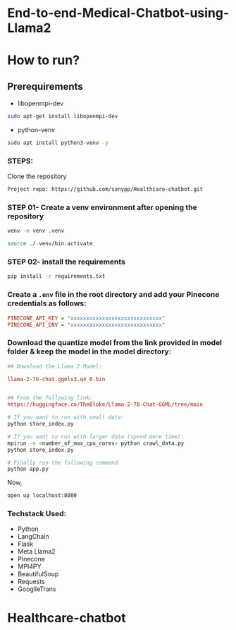# End-to-end-Medical-Chatbot-using-Llama2

# How to run?

## Prerequirements

- libopenmpi-dev

```bash
sudo apt-get install libopenmpi-dev
```

- python-venv

```bash
sudo apt install python3-venv -y
```

### STEPS:

Clone the repository

```bash
Project repo: https://github.com/sonypp/Healthcare-chatbot.git
```

### STEP 01- Create a venv environment after opening the repository

```bash
venv -m venv .venv
```

```bash
source ./.venv/bin.activate
```

### STEP 02- install the requirements
```bash
pip install -r requirements.txt
```


### Create a `.env` file in the root directory and add your Pinecone credentials as follows:

```ini
PINECONE_API_KEY = "xxxxxxxxxxxxxxxxxxxxxxxxxxxxx"
PINECONE_API_ENV = "xxxxxxxxxxxxxxxxxxxxxxxxxxxxx"
```


### Download the quantize model from the link provided in model folder & keep the model in the model directory:

```ini
## Download the Llama 2 Model:

llama-2-7b-chat.ggmlv3.q4_0.bin


## From the following link:
https://huggingface.co/TheBloke/Llama-2-7B-Chat-GGML/tree/main
```

```bash
# If you want to run with small data:
python store_index.py

# If you want to run with larger data (spend more time):
mpirun -n <number_of_max_cpu_cores> python crawl_data.py
python store_index.py
```

```bash
# Finally run the following command
python app.py
```

Now,
```bash
open up localhost:8080
```


### Techstack Used:

- Python
- LangChain
- Flask
- Meta Llama2
- Pinecone
- MPI4PY
- BeautifulSoup
- Requests
- GooglleTrans


# Healthcare-chatbot

